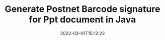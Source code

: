 ---
############################# Static ############################
layout: "auto-gen-signature"
date: 2022-03-01T15:12:22
draft: false
operation: Sign
signaturetype: Barcode
codetype: Postnet
fileformat: Ppt
productName: Java
lang: en
productCode: java
otherformats: pdf doc docx docm dot dotm dotx odt ott rtf xls xlsx xlsm xlsb csv ods ots xltx xltm ppt pptx pps ppsx odp otp potx potm pptm ppsm png jpg bmp gif tiff svg webp wmf
breadcrumb: Put  Barcode signature on Ppt for Java

############################# Head ############################
head_title: "eSign Ppt document with Postnet Barcode in Java"
head_description: "Create Postnet Barcode Signature and put it on Ppt document with Java using a couple lines of code. Use the GroupDocs Document Signature API for signing various file formats."

############################# Header ############################
title: "Generate Postnet Barcode signature for Ppt document in Java"
description: "eSign your Ppt business documents with Postnet Barcode. Generate Barcode signature quickly and easily with a few lines of code to set up signing options."
bg_image: "https://cms.admin.containerize.com/templates/aspose/App_Themes/V3/images/bg/header1.png"
bg_overlay: false
button:
    enable: true

############################# SubMenu ############################
submenu:
    enable: true

    left:
        img_alt: "GroupDocs.Signature for Java"
        image: "https://cms.admin.containerize.com/templates/groupdocs/images/product-logos/90x90-noborder/groupdocs-signature-java.png"
        product: "GroupDocs.Signature"
        platform: "Java"



############################# About ############################
about:
    enable: true
    title: "About GroupDocs.Signature for Java API"
    content: |
        [GroupDocs.Signature for Java](https://products.groupdocs.com/signature/java/) is a popular API for digital documents e-signing using many Barcode types like UPCA, UPCE, EAN13, EAN14, Code39, Code39Extended, Code128, Codabar, Postnet, ISBN, ITF14 and many others. Customers can create easily Barcodes providing just demanded text and put them on PDFs, MS Word documents, MS Excel workbooks, MS PowerPoint presentations, Adobe Photoshop files and various image formats. Barcodes placed in documents can be updated, searched, verified, deleted or previewed either. Moreover, barcodes customization is supported.
    

############################# Steps ############################
steps:
    enable: true
    title_left: "Steps to sign Ppt with Barcode in Java"
    content_left: |
        [GroupDocs.Signature for Java](https://products.groupdocs.com/signature/java/) provides ability to sign Ppt documents with Barcode signatures quickly and easily.
        
        * Create an instance of Signature class providing Ppt file supposed to signing as path or memory stream
        * Instantiate SignOptions class and set all demanded data.
        * Invoke the Signature.Sign() method passing output Ppt file or memory stream

    title_right: " System Requirements"
    content_right: |
        GroupDocs.Signature for Java are supported on all major platforms and operating systems. Before executing the code below, please make sure that you have the following prerequisites installed on your system.

        * Operating systems: Microsoft Windows, Linux, MacOS
        * Development environments: NetBeans, Intellij IDEA, Eclipse, etc.
        * Java runtime: J2SE 6.0 and above
        * Get the latest GroupDocs.Signature for Java from [Maven](https://repository.groupdocs.com/webapp/#/artifacts/browse/tree/General/repo/com/groupdocs/groupdocs-signature)
         
    code: |
        ```java    
                
        // Set up input Ppt file
        String filePath = "input.ppt";
        // Set up output file
        String outputFilePath = "output.ppt";

        // Instantiate Signature for input file
        Signature signature = new Signature(filePath);

        // create barcode option with predefined barcode text
        BarcodeSignOptions options = new BarcodeSignOptions("John Smith");

        // setup Barcode encoding type
        options.setEncodeType(BarcodeTypes.Postnet);

        // set signature position
        options.setLeft(50);
        options.setTop(50);
        options.setWidth(200);
        options.setHeight(50);

        // sign Ppt document
        SignResult result = signature.sign(outputFilePath, options);

        ```

############################# Demos ############################
demos:
    enable: true
    title: "Signing Ppt documents with Barcode Live Demo"
    content: |
       Sign Ppt file with various signatures right now by visiting the [GroupDocs.Signature App](https://products.groupdocs.app/signature/family) website. Free online demo waiting for you.

        
############################# About Formats ############################
about_formats:
    enable: true
    format:
        # format loop
        - icon: "fas fa-barcode"
          title: "About Postnet Barcode"
          content: |
            POSTNET (Postal Numeric Encoding Technique) is a barcode symbology used by the United States Postal Service to assist in directing mail.
          characterset: |
             Numeric digits (0-9).
          textcapacity: |
             Up to 11 characters.
          image: |
             iVBORw0KGgoAAAANSUhEUgAAACcAAAAjCAYAAAAXMhMjAAAAAXNSR0IArs4c6QAAAARnQU1BAACxjwv8YQUAAAAJcEhZcwAADsMAAA7DAcdvqGQAAACeSURBVFhH7c7BCkMxEELR/P9Pp1LoRrCXpi4Cbw5kIRKZtS82x52a407Ncae+HrfWer8Pyr+i/3NcQv/nuIT+z3EJ/X/Ocf9mlxuhsXZ2uREaa2eXG6Gxdna5ERprZ5cbobF2drkRGmtnlxuhsXZ2uREaa2eXG6Gxdna5ERprZ5cbobF2drkRGmtnlxuhsXZ2ubnAHHdqjjt18XF7vwDevzbHqsQWPwAAAABJRU5ErkJggg==

          link: ""

############################# More Formats ############################
more_formats:
    enable: true
    title: "Other supported Barcode signatures for Java"
    content: |
        "You can also sign Ppt with other signature types. Please see the list below."
    format: 
        
       
back_to_top:
    enable: true
---
